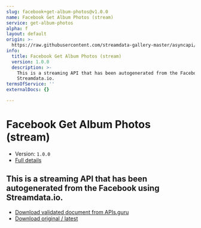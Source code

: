 ```yaml
---
slug: facebook+get-album-photos@v1.0.0
name: Facebook Get Album Photos (stream)
service: get-album-photos
alpha: f
layout: default
origin: >-
  https://raw.githubusercontent.com/streamdata-gallery-master/asyncapi/master/_listings/facebook/facebook-get-album-photos-stream-async.md
info:
  title: Facebook Get Album Photos (stream)
  version: 1.0.0
  description: >-
    This is a streaming API that has been autogenerated from the Facebook using
    Streamdata.io.
termsOfService: ''
externalDocs: {}

---
```

# Facebook Get Album Photos (stream)

* Version: `1.0.0`
* [Full details](../html/facebook+get-album-photos@v1.0.0.html)



## This is a streaming API that has been autogenerated from the Facebook using Streamdata.io.



* [Download validated document from APIs.guru](https://raw.githubusercontent.com/APIs-guru/asyncapi-directory/master/docs/APIs/facebook%2Bget-album-photos%40v1.0.0.yaml)
* [Download original / latest](https://raw.githubusercontent.com/streamdata-gallery-master/asyncapi/master/_listings/facebook/facebook-get-album-photos-stream-async.md)

<script type="application/ld+json">
{
  "@context": "http://schema.org/",
  "@type": "WebAPI",
  "description": "This is a streaming API that has been autogenerated from the Facebook using Streamdata.io.",
  "documentation": "",

  "name": "Facebook Get Album Photos (stream)"
}
</script>
